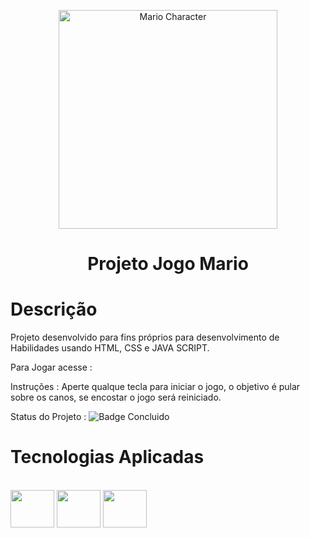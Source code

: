 <p align="center">
<img src="https://static.wikia.nocookie.net/p__/images/c/cb/Mario_Artwork.png/revision/latest?cb=20160425012634&path-prefix=protagonist" width="350" alt="Mario Character">
</p>

<h1 align="center"> Projeto Jogo Mario</h1>

# Descrição

Projeto desenvolvido para fins próprios para desenvolvimento de Habilidades usando HTML, CSS e JAVA SCRIPT.

Para Jogar acesse : 

Instruções : Aperte qualque tecla para iniciar o jogo, o objetivo é pular sobre os canos, se encostar o jogo será reiniciado.

Status do Projeto :  ![Badge Concluido](http://img.shields.io/static/v1?label=STATUS&message=CONCLUIDO&color=GREEN&style=for-the-badge)

# Tecnologias Aplicadas

<div style="display: inline_block"> <br>
  <img align="center" height="60" width="70" src="https://cdn.jsdelivr.net/gh/devicons/devicon/icons/html5/html5-plain-wordmark.svg" />
  <img align="center" height="60" width="70" src="https://cdn.jsdelivr.net/gh/devicons/devicon/icons/css3/css3-plain-wordmark.svg" />  
  <img align="center" height="60" width="70" src="https://cdn.jsdelivr.net/gh/devicons/devicon/icons/javascript/javascript-original.svg" />
